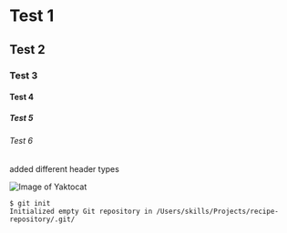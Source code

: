 # Test 1
## Test 2
### Test 3
#### Test 4
##### Test 5
###### Test 6

added different header types 


![Image of Yaktocat](https://octodex.github.com/images/yaktocat.png)
```
$ git init
Initialized empty Git repository in /Users/skills/Projects/recipe-repository/.git/
```

